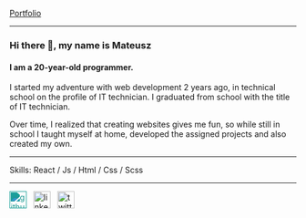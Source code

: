 [Portfolio](https://mndev.eu)

---

### Hi there 👋, my name is Mateusz
#### I am a 20-year-old programmer.
I started my adventure with web development 2 years ago, in technical school on the profile of IT technician.
I graduated from school with the title of IT technician.

Over time, I realized that creating websites gives me fun, so while still in school I taught myself at home, developed the assigned projects and also created my own.

---

Skills: React / Js / Html / Css / Scss

---

[<img src='https://cdn.jsdelivr.net/npm/simple-icons@3.0.1/icons/github.svg' alt='github' height='30' style="filter: invert(48%) sepia(13%) saturate(3207%) hue-rotate(130deg) brightness(95%) contrast(80%);
">](https://github.mndev.eu)
&nbsp;
[<img src='https://cdn.jsdelivr.net/npm/simple-icons@3.0.1/icons/linkedin.svg' alt='linkedin' height='30'>](https://linkedin.mndev.eu)
&nbsp;
[<img src='https://cdn.jsdelivr.net/npm/simple-icons@3.0.1/icons/twitter.svg' alt='twitter' height='30'>](https://twitter.com/@matin1608)  

